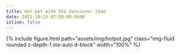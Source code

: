 ```yaml
---
title: Hot pot with the Vancouver team
date: 2021-10-15 07:59:00-0400
inline: false
---
```


{% include figure.html path="assets/img/hotpot.jpg" class="img-fluid rounded z-depth-1 mx-auto d-block" width="100%" %}